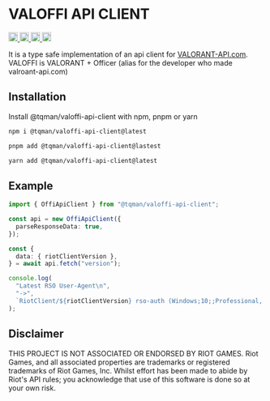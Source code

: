# VALOFFI API CLIENT

<p align="left">
  <a href="https://github.com/tanishqmanuja/valoffi-api-client">
      <img src="https://img.shields.io/github/actions/workflow/status/tanishqmanuja/valoffi-api-client/ci.yaml?style=flat&logo=github&label=CI" alt="CI Status" height="18">
  </a>
  <a href="https://www.npmjs.com/package/@tqman/valoffi-api-client">
    <img src="https://img.shields.io/npm/dm/@tqman/valoffi-api-client.svg?style=flat&label=Downloads" alt="downloads" height="18">
  </a>
  <a href="https://www.npmjs.com/package/@tqman/valoffi-api-client">
    <img src="https://img.shields.io/npm/v/@tqman/valoffi-api-client.svg?style=flat&label=NPM" alt="npm version" height="18">
  </a>
  <a href="https://github.com/tanishqmanuja/valoffi-api-client">
    <img src="https://img.shields.io/npm/l/@tqman/valoffi-api-client.svg?style=flat&label=License" alt="MIT license" height="18">
  </a>
</p>

It is a type safe implementation of an api client for [VALORANT-API.com](https://valorant-api.com/).\
VALOFFI is VALORANT + Officer (alias for the developer who made valroant-api.com)

## Installation

Install @tqman/valoffi-api-client with npm, pnpm or yarn

```sh
npm i @tqman/valoffi-api-client@latest
```

```sh
pnpm add @tqman/valoffi-api-client@lastest
```

```sh
yarn add @tqman/valoffi-api-client@latest
```

## Example

```ts
import { OffiApiClient } from "@tqman/valoffi-api-client";

const api = new OffiApiClient({
  parseResponseData: true,
});

const {
  data: { riotClientVersion },
} = await api.fetch("version");

console.log(
  "Latest RSO User-Agent\n",
  "->",
  `RiotClient/${riotClientVersion} rso-auth (Windows;10;;Professional, x64)`,
);
```

## Disclaimer

THIS PROJECT IS NOT ASSOCIATED OR ENDORSED BY RIOT GAMES. Riot Games, and all associated properties are trademarks or registered trademarks of Riot Games, Inc. Whilst effort has been made to abide by Riot's API rules; you acknowledge that use of this software is done so at your own risk.
